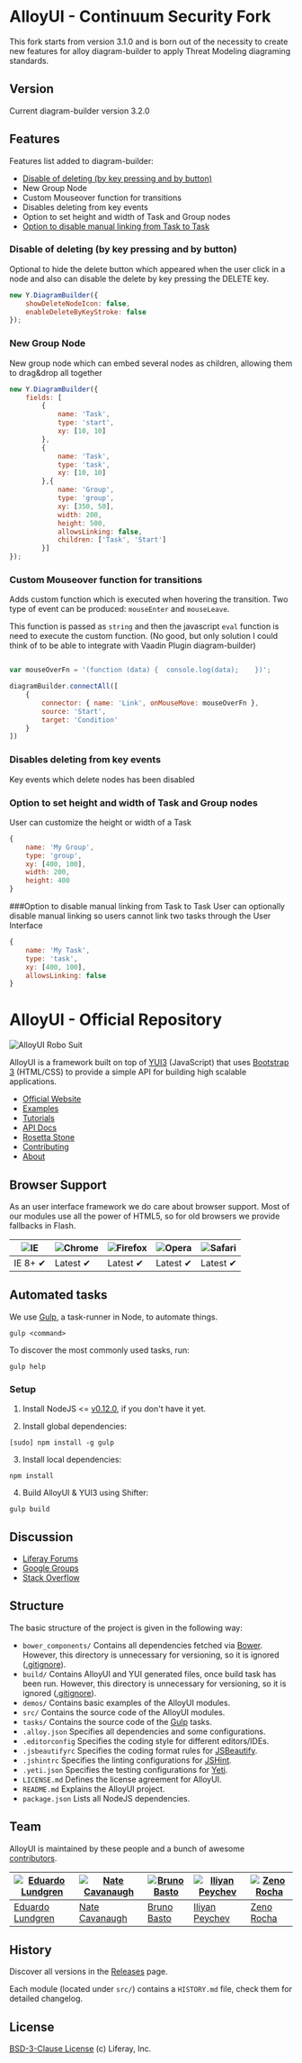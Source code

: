 # AlloyUI - Continuum Security Fork
This fork starts from version 3.1.0 and is born out of the necessity to create new features for alloy diagram-builder to apply Threat Modeling diagraming standards.

## Version 
Current diagram-builder version 3.2.0

## Features
Features list added to diagram-builder:

- [Disable of deleting (by key pressing and by button)](#Disable-of-deleting-(by-key-pressing-and-by-button))
- New Group Node
- Custom Mouseover function for transitions
- Disables deleting from key events
- Option to set height and width of Task and Group nodes
- [Option to disable manual linking from Task to Task](#Option-to-disable-manual-linking-from-Task-to-Task)


### Disable of deleting (by key pressing and by button)
Optional to hide the delete button which appeared when the user click in a node and also can disable
the delete by key pressing the DELETE key.
````javascript
new Y.DiagramBuilder({
    showDeleteNodeIcon: false,
    enableDeleteByKeyStroke: false
});
````

### New Group Node
New group node which can embed several nodes as children, allowing them to drag&drop all together

```javascript
new Y.DiagramBuilder({
    fields: [
        {
            name: 'Task',
            type: 'start',
            xy: [10, 10]
        },
        {
            name: 'Task',
            type: 'task',
            xy: [10, 10]
        },{
            name: 'Group',
            type: 'group',
            xy: [350, 50],
            width: 200,
            height: 500,
            allowsLinking: false,
            children: ['Task', 'Start']
        }]
});
```

### Custom Mouseover function for transitions
Adds custom function which is executed when hovering the transition. Two type of event can be produced: `mouseEnter` 
and `mouseLeave`.

This function is passed as `string` and then the javascript `eval` function is need to execute the custom function. 
(No good, but only solution I could think of to be able to integrate with Vaadin Plugin diagram-builder)

```javascript

var mouseOverFn = '(function (data) {  console.log(data);    })';

diagramBuilder.connectAll([
    {
        connector: { name: 'Link', onMouseMove: mouseOverFn },
        source: 'Start',
        target: 'Condition'
    }
])

```

### Disables deleting from key events
Key events which delete nodes has been disabled

### Option to set height and width of Task and Group nodes
User can customize the height or width of a Task

```javascript
{
    name: 'My Group',
    type: 'group',
    xy: [400, 100],
    width: 200,
    height: 400
}
```

###Option to disable manual linking from Task to Task
User can optionally disable manual linking so users cannot link two tasks through the User Interface
```javascript
{
    name: 'My Task',
    type: 'task',
    xy: [400, 100],
    allowsLinking: false
}
```

# AlloyUI - Official Repository

![AlloyUI Robo Suit](https://cloud.githubusercontent.com/assets/398893/3529038/980b55ca-0795-11e4-9ffe-2a41953f1df8.jpg)

AlloyUI is a framework built on top of [YUI3](http://yuilibrary.com) (JavaScript) that uses [Bootstrap 3](http://getbootstrap.com/) (HTML/CSS) to provide a simple API for building high scalable applications.

* [Official Website](http://alloyui.com/)
* [Examples](http://alloyui.com/examples/)
* [Tutorials](http://alloyui.com/tutorials/)
* [API Docs](http://alloyui.com/api/)
* [Rosetta Stone](http://alloyui.com/rosetta-stone/)
* [Contributing](http://alloyui.com/contributing/)
* [About](http://alloyui.com/about/)

## Browser Support

As an user interface framework we do care about browser support. Most of our modules use all the power of HTML5, so for old browsers we provide fallbacks in Flash.

![IE](https://cloud.githubusercontent.com/assets/398893/3528325/20373e76-078e-11e4-8e3a-1cb86cf506f0.png "Internet Explorer") | ![Chrome](https://cloud.githubusercontent.com/assets/398893/3528328/23bc7bc4-078e-11e4-8752-ba2809bf5cce.png "Google Chrome") | ![Firefox](https://cloud.githubusercontent.com/assets/398893/3528329/26283ab0-078e-11e4-84d4-db2cf1009953.png "Mozilla Firefox") | ![Opera](https://cloud.githubusercontent.com/assets/398893/3528330/27ec9fa8-078e-11e4-95cb-709fd11dac16.png "Opera") | ![Safari](https://cloud.githubusercontent.com/assets/398893/3528331/29df8618-078e-11e4-8e3e-ed8ac738693f.png "Safari")
--- | --- | --- | --- | --- |
IE 8+ ✔ | Latest ✔ | Latest ✔ | Latest ✔ | Latest ✔ |

## Automated tasks

We use [Gulp](http://gulpjs.com/), a task-runner in Node, to automate things.

```
gulp <command>
```

To discover the most commonly used tasks, run:

```
gulp help
```

### Setup

1. Install NodeJS <= [v0.12.0](http://nodejs.org/dist/v0.12.0/), if you don't have it yet.

2. Install global dependencies:

```
[sudo] npm install -g gulp
```

3. Install local dependencies:

```
npm install
```

4. Build AlloyUI & YUI3 using Shifter:

```
gulp build
```

## Discussion

* [Liferay Forums](http://www.liferay.com/community/forums/-/message_boards/category/8409523)
* [Google Groups](https://groups.google.com/forum/?fromgroups#!forum/alloyui)
* [Stack Overflow](http://stackoverflow.com/questions/tagged/alloy-ui)

## Structure

The basic structure of the project is given in the following way:

* `bower_components/` Contains all dependencies fetched via [Bower](http://bower.io/). However, this directory is unnecessary for versioning, so it is ignored ([.gitignore](https://github.com/liferay/alloy-ui/blob/master/.gitignore)).
* `build/` Contains AlloyUI and YUI generated files, once build task has been run. However, this directory is unnecessary for versioning, so it is ignored ([.gitignore](https://github.com/liferay/alloy-ui/blob/master/.gitignore)).
* `demos/` Contains basic examples of the AlloyUI modules.
* `src/` Contains the source code of the AlloyUI modules.
* `tasks/` Contains the source code of the [Gulp](http://gulpjs.com/) tasks.
* `.alloy.json` Specifies all dependencies and some configurations.
* `.editorconfig` Specifies the coding style for different editors/IDEs.
* `.jsbeautifyrc` Specifies the coding format rules for [JSBeautify](http://jsbeautifier.org/).
* `.jshintrc` Specifies the linting configurations for [JSHint](http://www.jshint.com/).
* `.yeti.json` Specifies the testing configurations for [Yeti](http://yeti.cx/).
* `LICENSE.md` Defines the license agreement for AlloyUI.
* `README.md` Explains the AlloyUI project.
* `package.json` Lists all NodeJS dependencies.

## Team

AlloyUI is maintained by these people and a bunch of awesome [contributors](https://github.com/liferay/alloy-ui/graphs/contributors).

[![Eduardo Lundgren](http://gravatar.com/avatar/42327de520e674a6d1686845b30778d0?s=70)](https://github.com/eduardolundgren) | [![Nate Cavanaugh](http://gravatar.com/avatar/3f754d8a639c608d338b580b446c59d6?s=70)](https://github.com/natecavanaugh) | [![Bruno Basto](http://gravatar.com/avatar/4d7367e850216a8e6f9be296c74f0d68?s=70)](https://github.com/brunobasto) | [![Iliyan Peychev](http://gravatar.com/avatar/c2a0cb9ed0d19196b7fe061055c18838?s=70)](https://github.com/ipeychev) | [![Zeno Rocha](http://gravatar.com/avatar/e190023b66e2b8aa73a842b106920c93?s=70)](https://github.com/zenorocha)
--- | --- | --- | --- | ---
[Eduardo Lundgren](https://github.com/eduardolundgren) | [Nate Cavanaugh](https://github.com/natecavanaugh) | [Bruno Basto](https://github.com/brunobasto) | [Iliyan Peychev](https://github.com/ipeychev) | [Zeno Rocha](https://github.com/zenorocha)

## History

Discover all versions in the [Releases](https://github.com/liferay/alloy-ui/releases) page.

Each module (located under `src/`) contains a `HISTORY.md` file, check them for detailed changelog.

## License

[BSD-3-Clause License](https://github.com/liferay/alloy-ui/blob/master/LICENSE.md) (c) Liferay, Inc.
